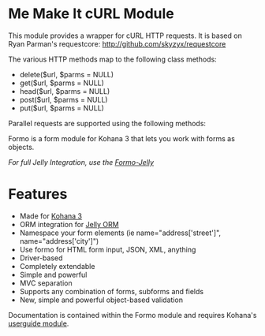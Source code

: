 Me Make It cURL Module
======================

This module provides a wrapper for cURL HTTP requests.
It is based on Ryan Parman's requestcore: <http://github.com/skyzyx/requestcore>

The various HTTP methods map to the following class methods:
* delete($url, $parms = NULL)
* get($url, $parms = NULL)
* head($url, $parms = NULL)
* post($url, $parms = NULL)
* put($url, $parms = NULL)

Parallel requests are supported using the following methods:


Formo is a form module for Kohana 3 that lets you work with forms as objects.

_For full Jelly Integration, use the [Formo-Jelly](http://github.com/bmidget/kohana-formo-jelly)_

# Features

* Made for [Kohana 3](http://github.com/kohana/kohana)
* ORM integration for [Jelly ORM](http://github.com/jonathangeiger/kohana-jelly)
* Namespace your form elements (ie name="address['street']", name="address['city']")
* Use formo for HTML form input, JSON, XML, anything
* Driver-based
* Completely extendable
* Simple and powerful
* MVC separation
* Supports any combination of forms, subforms and fields
* New, simple and powerful object-based validation

Documentation is contained within the Formo module and requires Kohana's [userguide module](http://github.com/kohana/userguide).
